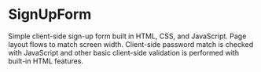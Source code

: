 # SignUpForm
Simple client-side sign-up form built in HTML, CSS, and JavaScript. Page layout flows to match screen width. Client-side password match is checked with JavaScript and other basic client-side validation is performed with built-in HTML features.